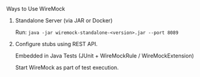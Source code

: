 Ways to Use WireMock

1. Standalone Server (via JAR or Docker)

    Run: `java -jar wiremock-standalone-<version>.jar --port 8089`

2. Configure stubs using REST API.

    Embedded in Java Tests (JUnit + WireMockRule / WireMockExtension)
    
    Start WireMock as part of test execution.
